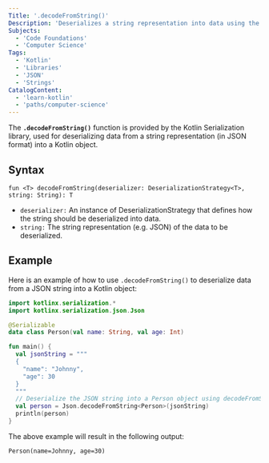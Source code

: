 ```yaml
---
Title: '.decodeFromString()'
Description: 'Deserializes a string representation into data using the Kotlin Serialization library.'
Subjects:
  - 'Code Foundations'
  - 'Computer Science'
Tags:
  - 'Kotlin'
  - 'Libraries'
  - 'JSON'
  - 'Strings'
CatalogContent:
  - 'learn-kotlin'
  - 'paths/computer-science'
---
```


The **`.decodeFromString()`** function is provided by the Kotlin Serialization library, used for deserializing data from a string representation (in JSON format) into a Kotlin object.

## Syntax

```pseudo
fun <T> decodeFromString(deserializer: DeserializationStrategy<T>, string: String): T
```

- `deserializer:` An instance of DeserializationStrategy that defines how the string should be deserialized into data.
- `string:` The string representation (e.g. JSON) of the data to be deserialized.

## Example

Here is an example of how to use `.decodeFromString()` to deserialize data from a JSON string into a Kotlin object:

```kotlin
import kotlinx.serialization.*
import kotlinx.serialization.json.Json

@Serializable
data class Person(val name: String, val age: Int)

fun main() {
  val jsonString = """
  {
    "name": "Johnny",
    "age": 30
  }
  """
  // Deserialize the JSON string into a Person object using decodeFromString()
  val person = Json.decodeFromString<Person>(jsonString)
  println(person)
}
```

The above example will result in the following output:

```shell
Person(name=Johnny, age=30)
```
